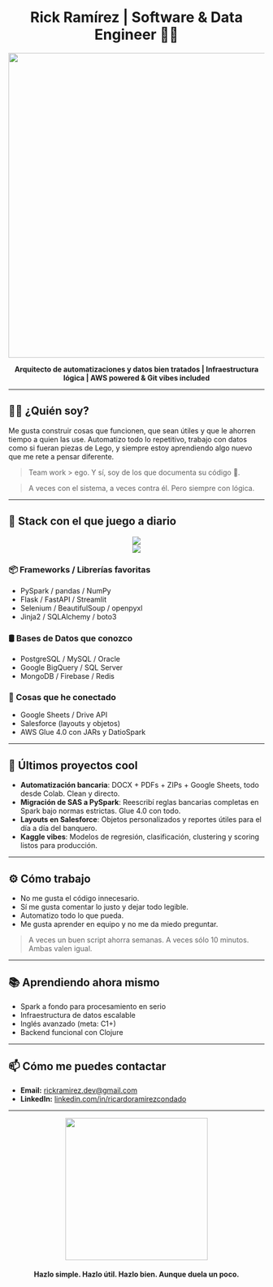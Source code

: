 <div align="center">

  <h1>Rick Ramírez | Software & Data Engineer 🧠🚀</h1>
   <img src="https://media.giphy.com/media/v1.Y2lkPWVjZjA1ZTQ3azdiNnY0aHpoOTlzemoxdmM3bmFkMmxtMTJwbGg5dWMzcWc2dnV1cyZlcD12MV9naWZzX3JlbGF0ZWQmY3Q9Zw/Q9aBxHn9fTqKs/giphy.gif" width="600" />

  <strong>Arquitecto de automatizaciones y datos bien tratados | Infraestructura lógica | AWS powered & Git vibes included</strong>
</div>

---

## 🙋‍♂️ ¿Quién soy?

Me gusta construir cosas que funcionen, que sean útiles y que le ahorren tiempo a quien las use. Automatizo todo lo repetitivo, trabajo con datos como si fueran piezas de Lego, y siempre estoy aprendiendo algo nuevo que me rete a pensar diferente.

> Team work > ego. Y sí, soy de los que documenta su código 🧠.

> A veces con el sistema, a veces contra él. Pero siempre con lógica.

---

## 🔧 Stack con el que juego a diario


<!--tech stack icons-->

<p align="center">
  <a href="https://skillicons.dev">
    <img src="https://skillicons.dev/icons?i=python,javascript,typescript,csharp,spark,html,css,aws&perline=8&theme=dark" />
    <br/>
    <img src="https://skillicons.dev/icons?i=gcp,git,github,linux,vscode,pycharm&perline=8&theme=dark" />
  </a>
</p>

### 📦 Frameworks / Librerías favoritas
- PySpark / pandas / NumPy
- Flask / FastAPI / Streamlit
- Selenium / BeautifulSoup / openpyxl
- Jinja2 / SQLAlchemy / boto3

### 🛢️ Bases de Datos que conozco
- PostgreSQL / MySQL / Oracle
- Google BigQuery / SQL Server
- MongoDB / Firebase / Redis

### 🔌 Cosas que he conectado
- Google Sheets / Drive API
- Salesforce (layouts y objetos)
- AWS Glue 4.0 con JARs y DatioSpark

---

## 🌱 Últimos proyectos cool

- **Automatización bancaria**: DOCX + PDFs + ZIPs + Google Sheets, todo desde Colab. Clean y directo.
- **Migración de SAS a PySpark**: Reescribí reglas bancarias completas en Spark bajo normas estrictas. Glue 4.0 con todo.
- **Layouts en Salesforce**: Objetos personalizados y reportes útiles para el día a día del banquero.
- **Kaggle vibes**: Modelos de regresión, clasificación, clustering y scoring listos para producción.

---

## ⚙️ Cómo trabajo

- No me gusta el código innecesario.
- Sí me gusta comentar lo justo y dejar todo legible.
- Automatizo todo lo que pueda.
- Me gusta aprender en equipo y no me da miedo preguntar.

> A veces un buen script ahorra semanas. A veces sólo 10 minutos. Ambas valen igual.

---

## 📚 Aprendiendo ahora mismo

- Spark a fondo para procesamiento en serio
- Infraestructura de datos escalable
- Inglés avanzado (meta: C1+)
- Backend funcional con Clojure

---

## 📫 Cómo me puedes contactar

- **Email:** rickramirez.dev@gmail.com
- **LinkedIn:** [linkedin.com/in/ricardoramirezcondado](https://www.linkedin.com/in/ricardoramirezcondado/)

---

<div align="center">
  <img src="https://media.giphy.com/media/v1.Y2lkPTc5MGI3NjExaHIzOTN6bmtjMGZnOTM3NmVkZWoxZmtrdHBzazJodDY0aTF0Y3lhYSZlcD12MV9naWZzX3NlYXJjaCZjdD1n/BpGWitbFZfls3qX5B9/giphy.gif" width="280" />

  <h4>Hazlo simple. Hazlo útil. Hazlo bien. Aunque duela un poco.</h4>
</div>
